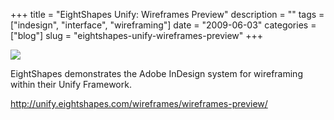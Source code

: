 +++
title = "EightShapes Unify: Wireframes Preview"
description = ""
tags = ["indesign", "interface", "wireframing"]
date = "2009-06-03"
categories = ["blog"]
slug = "eightshapes-unify-wireframes-preview"
+++



  <div class="notebook-screenshot"><a href="http://unify.eightshapes.com/wireframes/wireframes-preview/"><img id='bluga-thumbnail-1620' class='bluga-thumbnail large' src='http://media.konigi.com/bluga/
wt4a268bbcd879d.jpg'/></a></div><p>EightShapes demonstrates the Adobe InDesign system for wireframing within their Unify Framework.</p>
    
  <a href="http://unify.eightshapes.com/wireframes/wireframes-preview/">http://unify.eightshapes.com/wireframes/wireframes-preview/</a>
